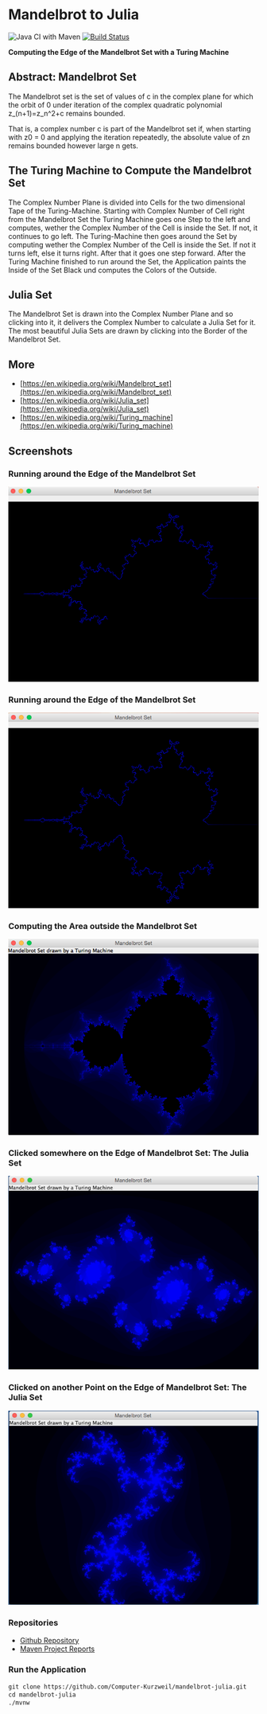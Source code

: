 # Mandelbrot to Julia

![Java CI with Maven](https://github.com/Computer-Kurzweil/mandelbrot-julia/workflows/Java%20CI%20with%20Maven/badge.svg)
[![Build Status](https://travis-ci.com/Computer-Kurzweil/mandelbrot-julia.svg?branch=master)](https://travis-ci.com/Computer-Kurzweil/mandelbrot-julia)

**Computing the Edge of the Mandelbrot Set with a Turing Machine**

## Abstract: Mandelbrot Set

The Mandelbrot set is the set of values of c in the complex plane for which the orbit of 0 
under iteration of the complex quadratic polynomial z_(n+1)=z_n^2+c remains bounded.

That is, a complex number c is part of the Mandelbrot set if, when starting with z0 = 0 
and applying the iteration repeatedly, the absolute value of zn remains bounded 
however large n gets. 

## The Turing Machine to Compute the Mandelbrot Set
The Complex Number Plane is divided into Cells for the two dimensional Tape of the Turing-Machine.
Starting with Complex Number of Cell right from the Mandelbrot Set the Turing Machine goes one Step to the left and computes, wether the Complex Number of the Cell is inside the Set. If not, it continues to go left.
The Turing-Machine then goes around the Set by computing wether the Complex Number of the Cell is inside the Set. If not it turns left, else it turns right. After that it goes one step forward.
After the Turing Machine finished to run around the Set, the Application paints the Inside of the Set Black und computes the Colors of the Outside.

## Julia Set
The Mandelbrot Set is drawn into the Complex Number Plane and so clicking into it, it delivers the Complex Number to calculate a Julia Set for it.
The most beautiful Julia Sets are drawn by clicking into the Border of the Mandelbrot Set.

## More
* [https://en.wikipedia.org/wiki/Mandelbrot_set](https://en.wikipedia.org/wiki/Mandelbrot_set)
* [https://en.wikipedia.org/wiki/Julia_set](https://en.wikipedia.org/wiki/Julia_set)
* [https://en.wikipedia.org/wiki/Turing_machine](https://en.wikipedia.org/wiki/Turing_machine)

## Screenshots

### Running around the Edge of the Mandelbrot Set

![Running around the Edge of the Mandelbrot Set](src/main/resources/img/screen01.png)

### Running around the Edge of the Mandelbrot Set

![Running around the Edge of the Mandelbrot Set](src/main/resources/img/screen02.png)

### Computing the Area outside the Mandelbrot Set

![Computing the Area outside the Mandelbrot Set](src/main/resources/img/screen03.png)

### Clicked somewhere on the Edge of Mandelbrot Set: The Julia Set

![Clicked somewhere on the Edge of Mandelbrot Set: The Julia Set](src/main/resources/img/julia01.png)

### Clicked  on another Point on the Edge of Mandelbrot Set: The Julia Set

![Clicked on another Point on the Edge of Mandelbrot Set: The Julia Set](src/main/resources/img/julia02.png)


### Repositories
* [Github Repository](https://github.com/Computer-Kurzweil/mandelbrot-julia)
* [Maven Project Reports](https://java.woehlke.org/mandelbrot-julia/readme2.html)

### Run the Application
```
git clone https://github.com/Computer-Kurzweil/mandelbrot-julia.git
cd mandelbrot-julia
./mvnw
```

